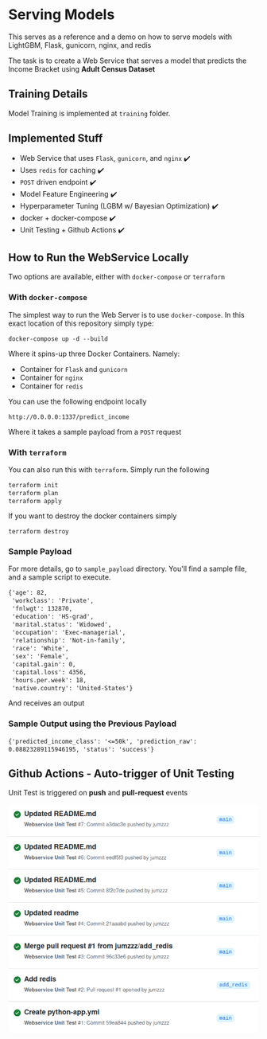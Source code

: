 # Serving Models 
  
This serves as a reference and a demo on how to serve models with
LightGBM, Flask, gunicorn, nginx, and redis

The task is to create a Web Service that serves a model that predicts the Income Bracket using **Adult Census Dataset**

## Training Details

Model Training is implemented at `training` folder. 

## Implemented Stuff
- Web Service that uses `Flask`, `gunicorn`, and `nginx` :heavy_check_mark:
- Uses `redis` for caching :heavy_check_mark:
- `POST` driven endpoint :heavy_check_mark:
- Model Feature Engineering :heavy_check_mark:
- Hyperparameter Tuning (LGBM w/ Bayesian Optimization) :heavy_check_mark:
- docker + docker-compose :heavy_check_mark:
- Unit Testing + Github Actions :heavy_check_mark:


## How to Run the WebService Locally

Two options are available, either with `docker-compose` or `terraform`

### With `docker-compose`

The simplest way to run the Web Server is to use `docker-compose`. In this exact location of this repository simply type:

```
docker-compose up -d --build
```

Where it spins-up three Docker Containers. Namely:
- Container for `Flask` and `gunicorn`
- Container for `nginx`
- Container for `redis`


You can use the following endpoint locally

```
http://0.0.0.0:1337/predict_income
```

Where it takes a sample payload from a `POST` request


### With `terraform`

You can also run this with `terraform`. Simply run the following

```
terraform init
terraform plan
terraform apply
```

If you want to destroy the docker containers simply

```
terraform destroy
```


### Sample Payload
For more details, go to `sample_payload` directory. You'll find a sample file, and a sample script to execute.

```
{'age': 82,
 'workclass': 'Private',
 'fnlwgt': 132870,
 'education': 'HS-grad',
 'marital.status': 'Widowed',
 'occupation': 'Exec-managerial',
 'relationship': 'Not-in-family',
 'race': 'White',
 'sex': 'Female',
 'capital.gain': 0,
 'capital.loss': 4356,
 'hours.per.week': 18,
 'native.country': 'United-States'}
```

And receives an output 

### Sample Output using the Previous Payload
```
{'predicted_income_class': '<=50k', 'prediction_raw': 0.08823289115946195, 'status': 'success'}

```

## Github Actions - Auto-trigger of Unit Testing
Unit Test is triggered on **push** and **pull-request** events

![Sample Actions](misc/sample_actions.png)
